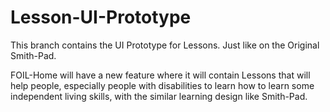 # Lesson-UI-Prototype

This branch contains the UI Prototype for Lessons. Just like on the Original Smith-Pad. 

FOIL-Home will have a new feature where it will contain Lessons that will help people, especially people with disabilities to learn how to learn some independent living skills, with the similar learning design like Smith-Pad.